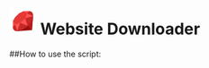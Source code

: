# ![Ruby](/icon/ruby.png) Website Downloader
##How to use the script:
[^1]: use the `bundle install` command to install the gems.
[^2]: run the script with the command `ruby site-dl.rb`.
[^3]: enter the desired url.
